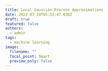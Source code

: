 ```yaml
---
title: Local Gaussian Process Approximations
date: 2023-07-19T05:53:47.038Z
draft: true
featured: false
authors:
  - admin
tags:
  - machine learning
image:
  filename: ""
  focal_point: Smart
  preview_only: false
---
```


